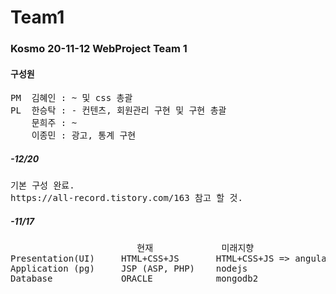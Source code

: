 # Team1

<h3>Kosmo 20-11-12 WebProject Team 1</h3>
<h4>구성원</h4>
<pre>
PM  김혜인 : ~ 및 css 총괄
PL  한승탁 : - 컨텐츠, 회원관리 구현 및 구현 총괄
    문희주 : ~
    이종민 : 광고, 통계 구현
</pre>

<h5>-12/20</h5>
<pre>
기본 구성 완료.
https://all-record.tistory.com/163 참고 할 것.
</pre>

<h5>-11/17</h5>
<pre>
                        현재             미래지향
Presentation(UI)     HTML+CSS+JS       HTML+CSS+JS => angular/reactjs/vuejs
Application (pg)     JSP (ASP, PHP)    nodejs
Database             ORACLE            mongodb2
</pre>
